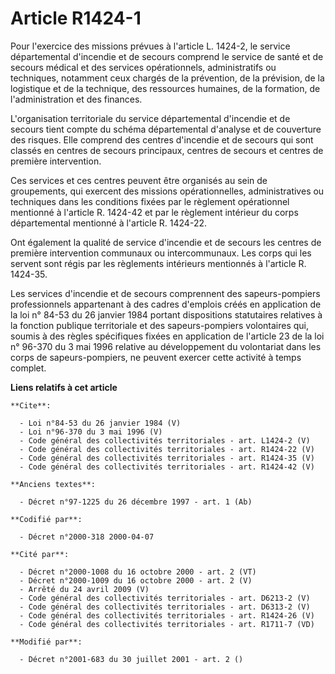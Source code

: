 # Article R1424-1

Pour l'exercice des missions prévues à l'article L. 1424-2, le service départemental d'incendie et de secours comprend le
service de santé et de secours médical et des services opérationnels, administratifs ou techniques, notamment ceux chargés de
la prévention, de la prévision, de la logistique et de la technique, des ressources humaines, de la formation, de
l'administration et des finances.

L'organisation territoriale du service départemental d'incendie et de secours tient compte du schéma départemental d'analyse
et de couverture des risques. Elle comprend des centres d'incendie et de secours qui sont classés en centres de secours
principaux, centres de secours et centres de première intervention. 

Ces services et ces centres peuvent être organisés au sein de groupements, qui exercent des missions opérationnelles,
administratives ou techniques dans les conditions fixées par le règlement opérationnel mentionné à l'article R. 1424-42 et
par le règlement intérieur du corps départemental mentionné à l'article R. 1424-22. 

Ont également la qualité de service d'incendie et de secours les centres de première intervention communaux ou
intercommunaux. Les corps qui les servent sont régis par les règlements intérieurs mentionnés à l'article R. 1424-35. 

Les services d'incendie et de secours comprennent des sapeurs-pompiers professionnels appartenant à des cadres d'emplois
créés en application de la loi n° 84-53 du 26 janvier 1984 portant dispositions statutaires relatives à la fonction publique
territoriale et des sapeurs-pompiers volontaires qui, soumis à des règles spécifiques fixées en application de l'article 23
de la loi n° 96-370 du 3 mai 1996 relative au développement du volontariat dans les corps de sapeurs-pompiers, ne peuvent
exercer cette activité à temps complet.

**Liens relatifs à cet article**

	**Cite**:

	  - Loi n°84-53 du 26 janvier 1984 (V)
	  - Loi n°96-370 du 3 mai 1996 (V)
	  - Code général des collectivités territoriales - art. L1424-2 (V)
	  - Code général des collectivités territoriales - art. R1424-22 (V)
	  - Code général des collectivités territoriales - art. R1424-35 (V)
	  - Code général des collectivités territoriales - art. R1424-42 (V)

	**Anciens textes**:

	  - Décret n°97-1225 du 26 décembre 1997 - art. 1 (Ab)

	**Codifié par**:

	  - Décret n°2000-318 2000-04-07

	**Cité par**:

	  - Décret n°2000-1008 du 16 octobre 2000 - art. 2 (VT)
	  - Décret n°2000-1009 du 16 octobre 2000 - art. 2 (V)
	  - Arrêté du 24 avril 2009 (V)
	  - Code général des collectivités territoriales - art. D6213-2 (V)
	  - Code général des collectivités territoriales - art. D6313-2 (V)
	  - Code général des collectivités territoriales - art. R1424-26 (V)
	  - Code général des collectivités territoriales - art. R1711-7 (VD)

	**Modifié par**:

	  - Décret n°2001-683 du 30 juillet 2001 - art. 2 ()
